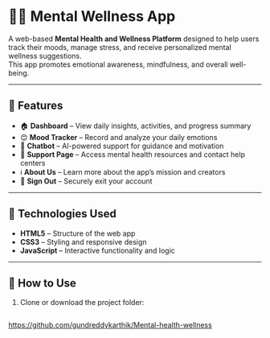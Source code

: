 # 🧘‍♀️ Mental Wellness App

A web-based **Mental Health and Wellness Platform** designed to help users track their moods, manage stress, and receive personalized mental wellness suggestions.  
This app promotes emotional awareness, mindfulness, and overall well-being.

---

## 🌟 Features

- 🏠 **Dashboard** – View daily insights, activities, and progress summary  
- 😊 **Mood Tracker** – Record and analyze your daily emotions  
- 🤖 **Chatbot** – AI-powered support for guidance and motivation  
- 💬 **Support Page** – Access mental health resources and contact help centers  
- ℹ️ **About Us** – Learn more about the app’s mission and creators  
- 🚪 **Sign Out** – Securely exit your account  

---

## 🧩 Technologies Used

- **HTML5** – Structure of the web app  
- **CSS3** – Styling and responsive design  
- **JavaScript** – Interactive functionality and logic  

---

## 🧠 How to Use

1. Clone or download the project folder:
   ```bash
  https://github.com/gundreddykarthik/Mental-health-wellness

